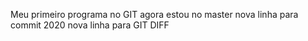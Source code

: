 Meu primeiro programa no GIT
agora estou no master
nova linha para commit 2020
nova linha para GIT DIFF
